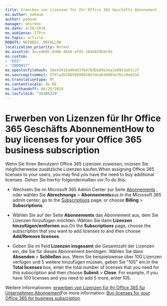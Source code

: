 ```yaml
---
title: Erwerben von Lizenzen für Ihr Office 365 Geschäfts Abonnement
ms.author: pebaum
author: pebaum
manager: mnirkhe
ms.date: 4/26/2018
ms.audience: ITPro
ms.topic: article
ROBOTS: NOINDEX, NOFOLLOW
localization_priority: Normal
ms.assetid: 4ece4b95-0d06-4658-af45-28de859bdc9d
ms.custom:
- "652"
- "2000017"
ms.openlocfilehash: 58e43416a86dd3fb478dbb89e3ea3a8953a01c2f
ms.sourcegitcommit: 5fb7a4b28859690020efdea630d03e70cc0e6334
ms.translationtype: MT
ms.contentlocale: de-DE
ms.lasthandoff: 06/28/2019
ms.locfileid: "35385229"
---
```

# <a name="how-to-buy-licenses-for-your-office-365-business-subscription"></a><span data-ttu-id="76432-102">Erwerben von Lizenzen für Ihr Office 365 Geschäfts Abonnement</span><span class="sxs-lookup"><span data-stu-id="76432-102">How to buy licenses for your Office 365 business subscription</span></span>

<span data-ttu-id="76432-103">Wenn Sie Ihren Benutzern Office 365 Lizenzen zuweisen, müssen Sie möglicherweise zusätzliche Lizenzen kaufen.</span><span class="sxs-lookup"><span data-stu-id="76432-103">When assigning Office 365 licenses to your users, you may find you have the need to buy additional licenses.</span></span> <span data-ttu-id="76432-104">Gehen Sie hierfür folgendermaßen vor:</span><span class="sxs-lookup"><span data-stu-id="76432-104">To do this:</span></span>
  
- <span data-ttu-id="76432-105">Wechseln Sie im Microsoft 365 Admin Center zur Seite [Abonnements]( https://go.microsoft.com/fwlink/p/?linkid=842054) , oder wählen Sie **Abrechnungs** \> **Abonnements**aus.</span><span class="sxs-lookup"><span data-stu-id="76432-105">In the Microsoft 365 admin center, go to the [Subscriptions]( https://go.microsoft.com/fwlink/p/?linkid=842054) page, or choose **Billing** \> **Subscriptions**.</span></span>

- <span data-ttu-id="76432-106">Wählen Sie auf der Seite **Abonnements** das Abonnement aus, dem Sie Lizenzen hinzufügen möchten. Wählen Sie dann **Lizenzen hinzufügen/entfernen** aus.</span><span class="sxs-lookup"><span data-stu-id="76432-106">On the **Subscriptions** page, choose the subscription that you want to add licenses to and then choose **Add/Remove licenses**.</span></span>

- <span data-ttu-id="76432-p102">Geben Sie im Feld **Lizenzen insgesamt** die Gesamtzahl der Lizenzen ein, die Sie für dieses Abonnement benötigen. Wählen Sie dann **Absenden** \> **Schließen** aus. Wenn Sie beispielsweise über 100 Lizenzen verfügen und 5 weitere hinzufügen müssen, geben Sie "105" ein.</span><span class="sxs-lookup"><span data-stu-id="76432-p102">In the **Total licenses** box, enter the total number of licenses that you need for this subscription and then choose **Submit** \> **Close**. For example, if you have 100 licenses and you need to add 5 more, enter 105.</span></span>

<span data-ttu-id="76432-109">Weitere Informationen: [erwerben von Lizenzen für Ihr Office 365 für Unternehmen Abonnement](https://support.office.com/article/36081d8d-b3fa-4948-8c34-e217bba825e1)</span><span class="sxs-lookup"><span data-stu-id="76432-109">For more information: [Buy licenses for your Office 365 for business subscription](https://support.office.com/article/36081d8d-b3fa-4948-8c34-e217bba825e1)</span></span>
  
